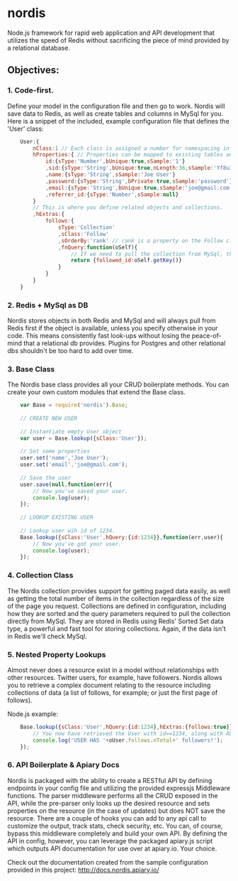 nordis
=====

Node.js framework for rapid web application and API development that utilizes the speed of Redis without sacrificing the piece
of mind provided by a relational database.

Objectives:
-------------

### 1. Code-first.
Define your model in the configuration file and then go to work. Nordis will save data to Redis, as well as create tables and columns in MySql for you. Here is a snippet of the included, example configuration file that defines the 'User' class:

```Javascript
    User:{
        nClass:1 // Each class is assigned a number for namespacing in redis.
        hProperties:{ // Properties can be mapped to existing tables and columns, but this assumes a clean slate
            id:{sType:'Number',bUnique:true,sSample:'1'}
            ,sid:{sType:'String',bUnique:true,nLength:36,sSample:'Yf8uIoP'}
            ,name:{sType:'String',sSample:'Joe User'}
            ,password:{sType:'String',bPrivate:true,sSample:'password'}
            ,email:{sType:'String',bUnique:true,sSample:'joe@gmail.com'}
            ,referrer_id:{sType:'Number',sSample:null}
        }
        // This is where you define related objects and collections.
        ,hExtras:{
            follows:{
                sType:'Collection'
                ,sClass:'Follow'
                ,sOrderBy:'rank' // rank is a property on the Follow class, by which we sort the user.follows collection.
                ,fnQuery:function(oSelf){
                    // If we need to pull the collection from MySql, this returns the query bits needed to do so.
                    return {followed_id:oSelf.getKey()}
                }
            }
        }
    }
```

### 2. Redis + MySql as DB
Nordis stores objects in both Redis and MySql and will always pull from Redis first if the object is available, unless you specify otherwise in your code. This means consistently fast look-ups without losing the peace-of-mind that a relational db provides.  Plugins for Postgres and other relational dbs shouldn't be too hard to add over time.

### 3. Base Class
The Nordis base class provides all your CRUD boilerplate methods. You can create your own custom modules that extend the Base class. 

```Javascript
    var Base = require('nordis').Base;
    
    // CREATE NEW USER
    
    // Instantiate empty User object
    var user = Base.lookup({sClass:'User'});
    
    // Set some properties
    user.set('name','Joe User');
    user.set('email','joe@gmail.com');
    
    // Save the user
    user.save(null,function(err){
        // Now you've saved your user.
        console.log(user);
    });
    
    // LOOKUP EXISTING USER
    
    // Lookup user wih id of 1234.
    Base.lookup({sClass:'User',hQuery:{id:1234}},function(err,user){
        // Now you've got your user.
        console.log(user);
    });
```


### 4. Collection Class
The Nordis collection provides support for getting paged data easily, as well as getting the total number of items in the collection regardless of the size of the page you request. Collections are defined in configuration, including how they are sorted and the query parameters required to pull the collection directly from MySql. They are stored in Redis using Redis' Sorted Set data type, a powerful and fast tool for storing collections. Again, if the data isn't in Redis we'll check MySql.

### 5. Nested Property Lookups
Almost never does a resource exist in a model without relationships with other resources. Twitter users, for example, have followers. Nordis allows you to retrieve a complex document relating to the resource including collections of data (a list of follows, for example; or just the first page of follows).

Node.js example:
```Javascript
    Base.lookup({sClass:'User',hQuery:{id:1234},hExtras:{follows:true}},function(err,oUser){
        // You now have retrieved the User with id==1234, along with ALL his follows.
        console.log('USER HAS '+oUser.follows.nTotal+' followers!');
    });
```

### 6. API Boilerplate & Apiary Docs 
Nordis is packaged with the ability to create a RESTful API by defining endpoints in your config file and utilizing the provided expressjs Middleware functions. The parser middleware performs all the CRUD exposed in the API, while the pre-parser only looks up the desired resource and sets properties on the resource (in the case of updates) but does NOT
save the resource. There are a couple of hooks you can add to any api call to customize the output, track stats, check security, etc. You can, of course, bypass this middleware completely and build your own API. By defining the API in config, however, you can leverage the packaged apiary.js script which outputs API documentation for use over at apiary.io. Your choice.

Check out the documentation created from the sample configuration provided in this project: http://docs.nordis.apiary.io/






